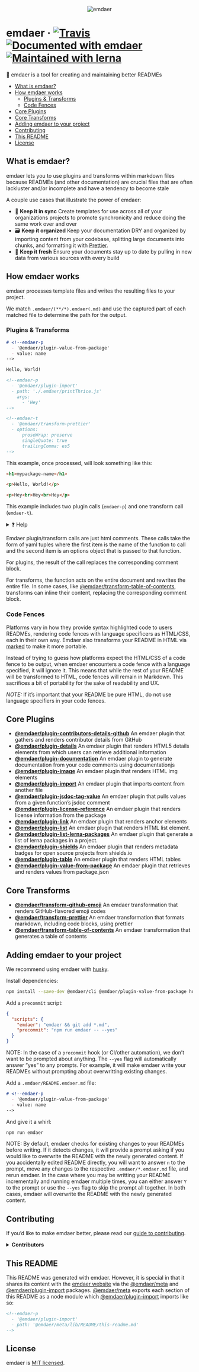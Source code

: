 <!--
  This file was generated by emdaer

  Its template can be found at .emdaer/README.emdaer.md
-->

<p align="center"><img src="hero.svg" alt="emdaer"></p>

<h1 id="emdaer-travis-documented-with-emdaer-maintained-with-lerna">emdaer · <a href="https://travis-ci.org/emdaer/emdaer/"><img src="https://img.shields.io/travis/emdaer/emdaer.svg?style=flat-square" alt="Travis"></a> <a href="https://github.com/emdaer/emdaer"><img src="https://img.shields.io/badge/📓-documented%20with%20emdaer-F06632.svg?style=flat-square" alt="Documented with emdaer"></a> <a href="https://lernajs.io/"><img src="https://img.shields.io/badge/🐉-maintained%20with%20lerna-cc00ff.svg?style=flat-square" alt="Maintained with lerna"></a></h1>
<p>📓 emdaer is a tool for creating and maintaining better READMEs</p>
<!-- toc -->
<ul>
<li><a href="#what-is-emdaer">What is emdaer?</a></li>
<li><a href="#how-emdaer-works">How emdaer works</a><ul>
<li><a href="#plugins--transforms">Plugins &amp; Transforms</a></li>
<li><a href="#code-fences">Code Fences</a></li>
</ul>
</li>
<li><a href="#core-plugins">Core Plugins</a></li>
<li><a href="#core-transforms">Core Transforms</a></li>
<li><a href="#adding-emdaer-to-your-project">Adding emdaer to your project</a></li>
<li><a href="#contributing">Contributing</a></li>
<li><a href="#this-readme">This README</a></li>
<li><a href="#license">License</a></li>
</ul>
<!-- tocstop -->
<h2 id="what-is-emdaer-">What is emdaer?</h2>
<p>emdaer lets you to use plugins and transforms within markdown files because READMEs (and other documentation) are crucial files that are often lackluster and/or incomplete and have a tendency to become stale</p>
<p>A couple use cases that illustrate the power of emdaer:</p>
<ul>
<li>🤝 <strong>Keep it in sync</strong> Create templates for use across all of your organizations projects to promote synchronicity and reduce doing the same work over and over</li>
<li>🗃 <strong>Keep it organized</strong> Keep your documentation DRY and organized by importing content from your codebase, splitting large documents into chunks, and formatting it with <a href="https://github.com/prettier/prettier">Prettier</a>.</li>
<li>🍋 <strong>Keep it fresh</strong> Ensure your documents stay up to date by pulling in new data from various sources with every build</li>
</ul>
<h2 id="how-emdaer-works">How emdaer works</h2>
<p>emdaer processes template files and writes the resulting files to your project.</p>
<p>We match <code>.emdaer/(**/*).emdaer(.md)</code> and use the captured part of each matched file to determine the path for the output.</p>
<h3 id="plugins-transforms">Plugins &amp; Transforms</h3>
<!-- prettier-ignore-start -->

```md
# <!--emdaer-p
  - '@emdaer/plugin-value-from-package'
  - value: name
-->

Hello, World!

<!--emdaer-p
  - '@emdaer/plugin-import'
  - path: './.emdaer/printThrice.js'
    args:
      - 'Hey'
-->

<!--emdaer-t
  - '@emdaer/transform-prettier'
  - options:
      proseWrap: preserve
      singleQuote: true
      trailingComma: es5
-->
```
<!-- prettier-ignore-end -->
<p>This example, once processed, will look something like this:</p>

```md
<h1>mypackage-name</h1>

<p>Hello, World!</p>

<p>Hey<br>Hey<br>Hey</p>
```
<p>This example includes two plugin calls (<code>emdaer-p</code>) and one transform call (<code>emdaer-t</code>).</p>
<details>
  <summary>❓ Help</summary>
  <blockquote>
    The first plugin call is to <a href="/emdaer/emdaer/blob/master/packages/plugin-value-from-package">@emdaer/plugin-value-from-package</a>. It is used to get the value of <code>name</code> from <code>package.json</code>. That way if your project name change, so does your README.
  </blockquote>
  <blockquote>
    The second plugin call is to <a href="/emdaer/emdaer/blob/master/packages/plugin-import">@emdaer/plugin-import</a>. It is used to import a function called <code>printThrice</code> and executing it with the argument <code>Hey</code>, printing it three times. The <code>path</code> parameter can be any node modules that exports a string, exports a function that returns a string, or exports a funciton that returns a promise that resolves to a string.
  </blockquote>
  <blockquote>
    The third emdaer call is to <a href="/emdaer/emdaer/blob/master/packages/transform-prettier">@emdaer/transform-prettier</a>. It will format your README with the given options so you don’t have to.
  </blockquote>
</details>

<p>Emdaer plugin/transform calls are just html comments.
These calls take the form of yaml tuples where the first item is the name of the function to call and the second item is an options object that is passed to that function.</p>
<p>For plugins, the result of the call replaces the corresponding comment block.</p>
<p>For transforms, the function acts on the entire document and rewrites the entire file. In some cases, like <a href="/emdaer/emdaer/blob/master/packages/transform-table-of-contents">@emdaer/transform-table-of-contents</a>, transforms can inline their content, replacing the corresponding comment block.</p>
<h3 id="code-fences">Code Fences</h3>
<p>Platforms vary in how they provide syntax highlighted code to users READMEs, rendering code fences with language specificers as HTML/CSS, each in their own way. Emdaer also transforms your README in HTML via <a href="https://github.com/markedjs/marked">marked</a> to make it more portable.</p>
<p>Instead of trying to guess how platforms expect the HTML/CSS of a code fence to be output, when emdaer encounters a code fence with a language specified, it will ignore it. This means that while the rest of your README will be transformed to HTML, code fences will remain in Markdown. This sacrifices a bit of portability for the sake of readability and UX.</p>
<p><em>NOTE:</em> If it’s important that your README be pure HTML, do not use language specifiers in your code fences.</p>
<h2 id="core-plugins">Core Plugins</h2>
<ul>
<li><strong><a href="packages/plugin-contributors-details-github">@emdaer/plugin-contributors-details-github</a></strong> An emdaer plugin that gathers and renders contributor details from GitHub</li>
<li><strong><a href="packages/plugin-details">@emdaer/plugin-details</a></strong> An emdaer plugin that renders HTML5 details elements from which users can retrieve additional information</li>
<li><strong><a href="packages/plugin-documentation">@emdaer/plugin-documentation</a></strong> An emdaer plugin to generate documentation from your code comments using documentationjs</li>
<li><strong><a href="packages/plugin-image">@emdaer/plugin-image</a></strong> An emdaer plugin that renders HTML img elements</li>
<li><strong><a href="packages/plugin-import">@emdaer/plugin-import</a></strong> An emdaer plugin that imports content from another file</li>
<li><strong><a href="packages/plugin-jsdoc-tag-value">@emdaer/plugin-jsdoc-tag-value</a></strong> An emdaer plugin that pulls values from a given function’s jsdoc comment</li>
<li><strong><a href="packages/plugin-license-reference">@emdaer/plugin-license-reference</a></strong> An emdaer plugin that renders license information from the package</li>
<li><strong><a href="packages/plugin-link">@emdaer/plugin-link</a></strong> An emdaer plugin that renders anchor elements</li>
<li><strong><a href="packages/plugin-list">@emdaer/plugin-list</a></strong> An emdaer plugin that renders HTML list element.</li>
<li><strong><a href="packages/plugin-list-lerna-packages">@emdaer/plugin-list-lerna-packages</a></strong> An emdaer plugin that generate a list of lerna packages in a project.</li>
<li><strong><a href="packages/plugin-shields">@emdaer/plugin-shields</a></strong> An emdaer plugin that renders metadata badges for open source projects from shields.io</li>
<li><strong><a href="packages/plugin-table">@emdaer/plugin-table</a></strong> An emdaer plugin that renders HTML tables</li>
<li><strong><a href="packages/plugin-value-from-package">@emdaer/plugin-value-from-package</a></strong> An emdaer plugin that retrieves and renders values from package.json</li>
</ul>
<h2 id="core-transforms">Core Transforms</h2>
<ul>
<li><strong><a href="packages/transform-github-emoji">@emdaer/transform-github-emoji</a></strong> An emdaer transformation that renders GitHub-flavored emoji codes</li>
<li><strong><a href="packages/transform-prettier">@emdaer/transform-prettier</a></strong> An emdaer transformation that formats markdown, including code blocks, using prettier</li>
<li><strong><a href="packages/transform-table-of-contents">@emdaer/transform-table-of-contents</a></strong> An emdaer transformation that generates a table of contents</li>
</ul>
<h2 id="adding-emdaer-to-your-project">Adding emdaer to your project</h2>
<p>We recommend using emdaer with <a href="https://github.com/typicode/husky">husky</a>.</p>
<p>Install dependencies:</p>

```sh
npm install --save-dev @emdaer/cli @emdaer/plugin-value-from-package husky
```
<p>Add a <code>precommit</code> script:</p>

```json
{
  "scripts": {
    "emdaer": "emdaer && git add *.md",
    "precommit": "npm run emdaer -- --yes"
  }
}
```
<p>NOTE: In the case of a <code>precommit</code> hook (or CI/other automation), we don’t want to be prompted about anything. The <code>--yes</code> flag will automatically answer “yes” to any prompts. For example, it will make emdaer write your READMEs without prompting about overwritting existing changes.</p>
<p>Add a <code>.emdaer/README.emdaer.md</code> file:</p>
<!-- prettier-ignore-start -->

```md
# <!--emdaer-p
  - '@emdaer/plugin-value-from-package'
  - value: name
-->
```
<!-- prettier-ignore-end -->
<p>And give it a whirl:</p>

```sh
npm run emdaer
```
<p>NOTE: By default, emdaer checks for existing changes to your READMEs before writing. If it detects changes, it will provide a prompt asking if you would like to overwrite the README with the newly generated content. If you accidentally edited README directly, you will want to answer <code>n</code> to the prompt, move any changes to the respective <code>.emdaer/*.emdaer.md</code> file, and rerun emdaer. In the case where you may be writting your README incrementally and running emdaer multiple times, you can either answer <code>Y</code> to the prompt or use the <code>--yes</code> flag to skip the prompt all together. In both cases, emdaer will overwrite the README with the newly generated content.</p>
<h2 id="contributing">Contributing</h2>
<p>If you’d like to make emdaer better, please read our <a href="./CONTRIBUTING.md">guide to contributing</a>.</p>
<details>
<summary><strong>Contributors</strong></summary><br>
<a title="" href="https://github.com/flipactual">
  <img align="left" src="https://avatars0.githubusercontent.com/u/1306968?s=24">
</a>
<strong>Flip</strong>
<br><br>
<a title="I build multi-channel publishing systems and web applications at @fourkitchens." href="https://github.com/infiniteluke">
  <img align="left" src="https://avatars0.githubusercontent.com/u/1127238?s=24">
</a>
<strong>Luke Herrington</strong>
<br><br>
<a title="Software architect with an interest in distributed systems and elegant solutions." href="https://github.com/elliotttf">
  <img align="left" src="https://avatars0.githubusercontent.com/u/447151?s=24">
</a>
<strong>Elliott Foster</strong>
<br><br>
<a href="https://github.com/thebruce">
  <img align="left" src="https://avatars0.githubusercontent.com/u/590058?s=24">
</a>
<strong>David Diers</strong>
<br><br>
<a href="https://github.com/fluxsauce">
  <img align="left" src="https://avatars0.githubusercontent.com/u/976391?s=24">
</a>
<strong>Jon Peck</strong>
<br><br>
</details>

<h2 id="this-readme">This README</h2>
<p>This README was generated with emdaer. However, it is special in that it shares its content with the <a href="emdaer.me">emdaer website</a> via the <a href="https://www.npmjs.com/package/@emdaer/meta">@emdaer/meta</a> and <a href="https://www.npmjs.com/package/@emdaer/plugin-import">@emdaer/plugin-import</a> packages. <a href="https://www.npmjs.com/package/@emdaer/meta">@emdaer/meta</a> exports each section of this README as a node module which <a href="https://www.npmjs.com/package/@emdaer/plugin-import">@emdaer/plugin-import</a> imports like so:</p>
<!-- prettier-ignore-start -->

```md
<!--emdaer-p
  - '@emdaer/plugin-import'
  - path: '@emdaer/meta/lib/README/this-readme.md'
-->
```
<!-- prettier-ignore-end -->
<h2 id="license">License</h2>
<p>emdaer is <a href="./LICENSE">MIT licensed</a>.</p>

